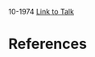 

10-1974
[Link to Talk](https://www.churchofjesuschrist.org/study/general-conference/1974/10/friday-morning-session?lang=eng)



# References
